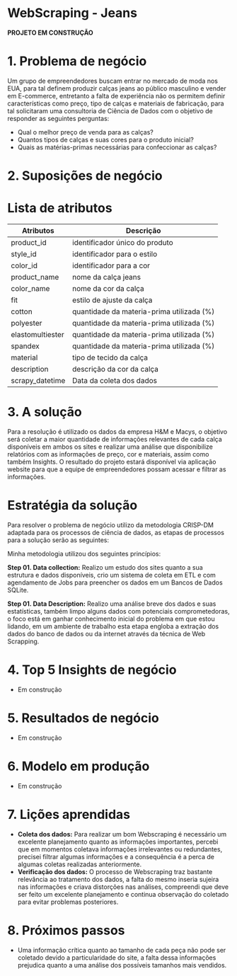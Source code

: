 # WebScraping - Jeans

**PROJETO EM CONSTRUÇÃO**

# 1. Problema de negócio

 Um grupo de empreendedores buscam entrar no mercado de moda nos EUA, para tal definem produzir calças jeans ao público masculino e vender em E-commerce, entretanto a falta de experiência não os permitem definir características como preço, tipo de calças e materiais de fabricação, para tal solicitaram uma consultoria de Ciência de Dados com o objetivo de responder as seguintes perguntas:
  - Qual o melhor preço de venda para as calças?
  - Quantos tipos de calças e suas cores para o produto inicial?
  - Quais as matérias-primas necessárias para confeccionar as calças?

# 2. Suposições de negócio


# Lista de atributos
|Atributos | Descrição |
|----------|-----------|
| product_id       | identificador único do produto |  
| style_id         | identificador para o estilo    |  
| color_id         | identificador para a cor       |  
| product_name     | nome da calça jeans            |  
| color_name       | nome da cor da calça           |  
| fit              | estilo de ajuste da calça      | 
| cotton           | quantidade da materia-prima utilizada (%) |  
| polyester        | quantidade da materia-prima utilizada (%) |  
| elastomultiester | quantidade da materia-prima utilizada (%) |   
| spandex          | quantidade da materia-prima utilizada (%) |   
| material         | tipo de tecido da calça        | 
| description      | descrição da cor da calça      |  
| scrapy_datetime  | Data da coleta dos dados       |    

# 3. A solução

 Para a resolução é utilizado os dados da empresa H&M e Macys, o objetivo será coletar a maior quantidade de informações relevantes de cada calça disponíveis em ambos os sites e realizar uma análise que disponibilize relatórios com as informações de preço, cor e materiais, assim como também Insights.
 O resultado do projeto estará disponível via aplicação website para que a equipe de empreendedores possam acessar e filtrar as informações.

# Estratégia da solução

Para resolver o problema de negócio utilizo da metodologia CRISP-DM adaptada para os processos de ciência de dados, as etapas de processos para a solução serão as seguintes:

Minha metodologia utilizou dos seguintes princípios:

**Step 01. Data collection:** Realizo um estudo dos sites quanto a sua estrutura e dados disponíveis, crio um sistema de coleta em ETL e com agendamento de Jobs para preencher os dados em um Bancos de Dados SQLite.

**Step 01. Data Description:** Realizo uma análise breve dos dados e suas estatísticas, também limpo alguns dados com potenciais comprometedoras, o foco está em ganhar conhecimento inicial do problema em que estou lidando, em um ambiente de trabalho esta etapa engloba a extração dos dados do banco de dados ou da internet através da técnica de Web Scrapping.

# 4. Top 5 Insights de negócio
 - Em construção

# 5. Resultados de negócio
 - Em construção

# 6. Modelo em produção
 - Em construção

# 7. Lições aprendidas
 - **Coleta dos dados:** Para realizar um bom Webscraping é necessário um excelente planejamento quanto as informações importantes, percebi que em momentos coletava informações irrelevantes ou redundantes, precisei filtrar algumas informações e a consequência é a perca de algumas coletas realizadas anteriormente.
 - **Verificação dos dados:** O processo de Webscraping traz bastante relevância ao tratamento dos dados, a falta do mesmo inseria sujeira nas informações e criava distorções nas análises, compreendi que deve ser feito um excelente planejamento e continua observação do coletado para evitar problemas posteriores.

# 8. Próximos passos
- Uma informação crítica quanto ao tamanho de cada peça não pode ser coletado devido a particularidade do site, a falta dessa informações prejudica quanto a uma análise dos possíveis tamanhos mais vendidos.
